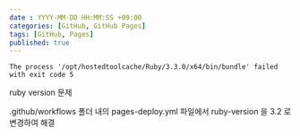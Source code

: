 ```yaml
---
date : YYYY-MM-DD HH:MM:SS +09:00
categories: [GitHub, GitHub Pages]
tags: [GitHub, Pages]
published: true
---
```


`The process '/opt/hostedtoolcache/Ruby/3.3.0/x64/bin/bundle' failed with exit code 5`

ruby version 문제

.github/workflows 폴더 내의 pages-deploy.yml 파일에서 
ruby-version 을 3.2 로 변경하여 해결

